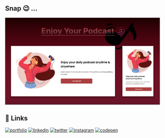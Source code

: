 ## Snap 😉 ...


![Preview](./assets/images/preview.png)




## 🔗 Links

[![portfolio](https://img.shields.io/badge/my_portfolio-black?style=for-the-badge&logo=ko-fi&logoColor=white)](https://prasoonm.com/)
[![linkedin](https://img.shields.io/badge/linkedin-white?style=for-the-badge&logo=linkedin&logoColor=blue)](https://www.linkedin.com/in/prasoon-mohan//)
[![twitter](https://img.shields.io/badge/twitter-white?style=for-the-badge&logo=twitter&logoColor=blue)](https://twitter.com/mohan_prasoon)
[![instagram](https://img.shields.io/badge/instagram-white?style=for-the-badge&logo=instagram&logoColor=purple)](https://twitter.com/mohan_prasoon)
[![codepen](https://img.shields.io/badge/codepen-white?style=for-the-badge&logo=codepen&logoColor=black)](https://codepen.io/prasoonmohan)
 

